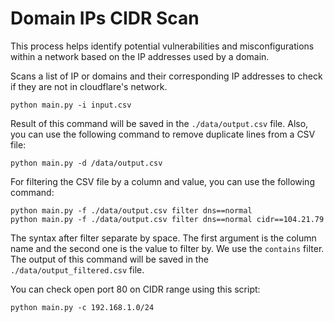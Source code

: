 # Domain IPs CIDR Scan

This process helps identify potential vulnerabilities and misconfigurations within a network based on the IP addresses used by a domain.

Scans a list of IP or domains and their corresponding IP addresses to check if they are not in cloudflare's network.

```
python main.py -i input.csv
```

Result of this command will be saved in the `./data/output.csv` file.
Also, you can use the following command to remove duplicate lines from a CSV file:

```
python main.py -d /data/output.csv
```

For filtering the CSV file by a column and value, you can use the following command:

```
python main.py -f ./data/output.csv filter dns==normal
python main.py -f ./data/output.csv filter dns==normal cidr==104.21.79
```

The syntax after filter separate by space. The first argument is the column name and the second one is the value to filter by. We use the `contains` filter.
The output of this command will be saved in the `./data/output_filtered.csv` file.

You can check open port 80 on CIDR range using this script:

```
python main.py -c 192.168.1.0/24
```
